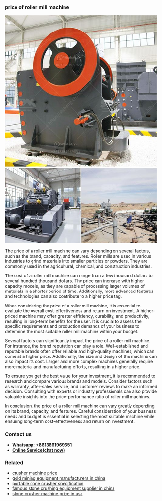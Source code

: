 <h3>price of roller mill machine</h3><img src='1708663477.jpg' alt=''><p>The price of a roller mill machine can vary depending on several factors, such as the brand, capacity, and features. Roller mills are used in various industries to grind materials into smaller particles or powders. They are commonly used in the agricultural, chemical, and construction industries.</p><p>The cost of a roller mill machine can range from a few thousand dollars to several hundred thousand dollars. The price can increase with higher capacity models, as they are capable of processing larger volumes of materials in a shorter period of time. Additionally, more advanced features and technologies can also contribute to a higher price tag.</p><p>When considering the price of a roller mill machine, it is essential to evaluate the overall cost-effectiveness and return on investment. A higher-priced machine may offer greater efficiency, durability, and productivity, resulting in long-term benefits for the user. It is crucial to assess the specific requirements and production demands of your business to determine the most suitable roller mill machine within your budget.</p><p>Several factors can significantly impact the price of a roller mill machine. For instance, the brand reputation can play a role. Well-established and reputable brands often offer reliable and high-quality machines, which can come at a higher price. Additionally, the size and design of the machine can also impact its cost. Larger and more complex machines generally require more material and manufacturing efforts, resulting in a higher price.</p><p>To ensure you get the best value for your investment, it is recommended to research and compare various brands and models. Consider factors such as warranty, after-sales service, and customer reviews to make an informed decision. Consulting with experts or industry professionals can also provide valuable insights into the price-performance ratio of roller mill machines.</p><p>In conclusion, the price of a roller mill machine can vary greatly depending on its brand, capacity, and features. Careful consideration of your business needs and budget is essential in selecting the most suitable machine while ensuring long-term cost-effectiveness and return on investment.</p><h3>Contact us</h3><ul><li><strong>Whatsapp:&nbsp;<a href="https://wa.me/8613661969651">+8613661969651</a></strong></li><li><a href="https://swt.shibang-china.com/?git&amp;zhl&amp;price of roller mill machine"><strong>Online Service(chat now)</strong></a></li></ul><h3>Related</h3><ul><li><a href='crusher machine price.md'>crusher machine price</a></li><li><a href='gold mining equipment manufacturers in china.md'>gold mining equipment manufacturers in china</a></li><li><a href='portable cone crusher specification.md'>portable cone crusher specification</a></li><li><a href='famous stone crushing equipment supplier in china.md'>famous stone crushing equipment supplier in china</a></li><li><a href='stone crusher machine price in usa.md'>stone crusher machine price in usa</a></li></ul>